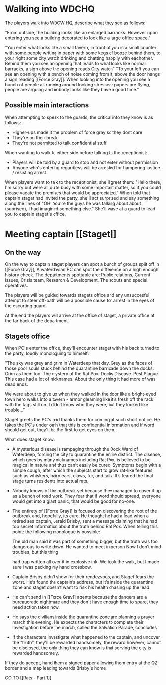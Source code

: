 # Walking into WDCHQ

The players walk into WDCW HQ, describe what they see as follows:

"From outside, the building looks like an enlarged barracks. However upon entering you see a building decorated to look like a large office space."

"You enter what looks like a small tavern, in front of you is a small counter with some people writing in paper with some kegs of booze behind them, to your right some city watch drinking and chatting happily with eachother. Behind them you see an opening that leads to what looks like normal barracks, a sign above the opening reads City watch"
"To your left you can see an opening with a bunch of noise coming from it, above the door hangs a sign reading [[Force Gray]]. When looking into the opening you see a bunch of people all running around looking stressed; papers are flying, people are arguing and nobody looks like they have a good time." 


## Possible main interactions
When attempting to speak to the guards, the critical info they know is as follows:
* Higher-ups made it the problem of force gray so they dont care
* They're on their break
* They're not permitted to talk confidential stuff

When wanting to walk to either side before talking to the receptionist:
* Players will be told by a guard to stop and not enter without permission
* Anyone who's entering regardless will be arrested for hampering justice / resisting arrest



When players want to talk to the receptionist, she'll greet them:
"Hello there, I'm sorry but were all quite busy with some important matter, so if you could please vacate the premises that would be appreciated."
When told that captain staget had invited the party, she'll act surprised and say something along the lines of "OH! You're the guys he was talking about about (suprised), I had imagined something else."
She'll wave at a guard to lead you to captain staget's office.



# Meeting captain [[Staget]] 
## On the way
On the way to captain staget players can spot a bunch of groups split off in [[Force Gray]], A waterdavian PC can spot the difference on a high enough history check. The departments spottable are: Public relations, Current issues, Crisis team, Research & Development, The scouts and special operatives.

The players will be guided towards stagets office and any unsuccesful attempt to steer off-path will be a possible cause for arrest in the eyes of the escorting guard. 

At the end the players will arrive at the office of staget, a private office at the far back of the department.


## Stagets office 
When PC's enter the office, they'll encounter staget with his back turned to the party, loudly monologuing to himself:

"The sky was grey and grim in Waterdeep that
day. Grey as the faces of those poor souls
stuck behind the quarantine barricade down
the docks. Grim as them too. The mystery of
the Rat Pox. Docks Disease. Pest Plague.
This case had a lot of nicknames. About the
only thing it had more of was dead ends.

We were about to give up when they walked
in the door like a bright-eyed town hero
walks into a tavern - armor gleaming like
it’s fresh off the rack with the tags still
on. I didn’t know who they were, but they
looked like trouble..."


Staget greets the PC's and thanks them for coming at such short notice. He takes the PC's under oath that this is confidential information and if word should get out, they'll be the first to get eyes on them.

What does staget know:
* A mysterious disease is rampaging through the Dock Ward of Waterdeep, forcing the city to quarantine the entire district. The disease, which goes by many nicknames including Rat Pox, is believed to be magical in nature and thus can’t easily be cured. Symptoms begin with a simple cough, after which the subjects start to grow rat-like features such as whiskers, hairy ears, claws, fur, and tails. It’s feared the final stage turns residents into actual rats.
* Nobody knows of the outbreak yet because they managed to cover it up as a bunch of road work. They fear that if word should spread, everyone would get into a giant panic, that would be good for no-one. 
* The entirety of [[Force Gray]] is focused on discovering the root of the outbreak and, hopefully, its cure. He thought he had a lead when a retired sea captain, Jerald Brisby, sent a message claiming that he had top secret information about the truth behind Rat Pox.
	When telling this point: the following monologue is possible:
	
	The old man said it was part of something
	bigger, but the truth was too dangerous to
	write down. He wanted to meet in person
	Now I don’t mind troubles, but this thing

	had trap written all over it in explosive
	ink. We took the walk, but I made sure
	I was packing my hand crossbow.

* Captain Brisby didn’t show for their rendezvous, and Staget fears the worst. He’s found the captain’s address, but it’s inside the quarantine zone and staget doesn’t want to risk his health chasing up the lead. 
* He can't send in [[Force Gray]] agents because the dangers are a bureaucratic nightmare and they don't have enough time to spare, they need action taken now. 
* He says the civilians inside the quarantine zone are planning a prayer march this evening. He expects the characters to complete their investigation before the march, called the Salvation Parade, concludes
* If the characters investigate what happened to the captain, and uncover the “truth", they'll be rewarded handsomely, the reward however, cannot be disclosed, the only thing they can know is that serving the city is rewarded handsomely.

If they do accept, hand them a signed paper allowing them entry at the QZ border and a map leading towards Brisby's home

GO TO [[Rats - Part 1]] 